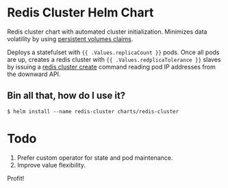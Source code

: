 Redis Cluster Helm Chart
========================

Redis cluster chart with automated cluster initialization. Minimizes data volatility by using
[persistent volumes claims](https://kubernetes.io/docs/concepts/storage/dynamic-provisioning/).

Deploys a statefulset with `{{ .Values.replicaCount }}` pods. Once all pods are up, creates a
redis cluster with `{{ .Values.redplicaTolerance }}` slaves by issuing a
[redis cluster create](https://redis.io/topics/cluster-tutorial) command
reading pod IP addresses from the downward API.

## Bin all that, how do I use it?
```
$ helm install --name redis-cluster charts/redis-cluster
```

Todo
====

1. Prefer custom operator for state and pod maintenance.
2. Improve value flexibility.

Profit!
